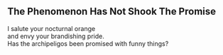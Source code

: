 The Phenomenon Has Not Shook The Promise
----------------------------------------
I salute your nocturnal orange  
and envy your brandishing pride.  
Has the archipeligos been promised with funny things?  
